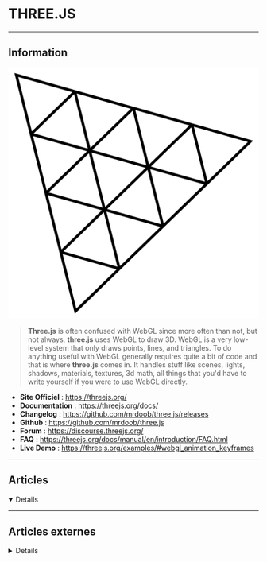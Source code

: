 # THREE.JS
----

## <i class="fa-solid fa-hashtag"></i> Information

![Logo](../../_media/developpement/javascript/threejs-logo.svg ':size=250 :no-zoom')


> <i class="fa-solid fa-quote-left"></i> **Three.js** is often confused with WebGL since more often than not, but not always, **three.js** uses WebGL to draw 3D. WebGL is a very low-level system that only draws points, lines, and triangles. To do anything useful with WebGL generally requires quite a bit of code and that is where **three.js** comes in. It handles stuff like scenes, lights, shadows, materials, textures, 3d math, all things that you'd have to write yourself if you were to use WebGL directly. <i class="fa-solid fa-quote-left fa-rotate-180"></i>


- <i class="fa-solid fa-globe"></i> **Site Officiel** : https://threejs.org/
- <i class="fa-solid fa-book"></i> **Documentation** : https://threejs.org/docs/
- <i class="fa-solid fa-file-circle-question"></i> **Changelog** : https://github.com/mrdoob/three.js/releases
- <i class="fa-brands fa-github"></i> **Github** : https://github.com/mrdoob/three.js
- <i class="fas fa-comments"></i> **Forum** : https://discourse.threejs.org/
- <i class="far fa-question-circle"></i> **FAQ** : https://threejs.org/docs/manual/en/introduction/FAQ.html
- <i class="far fa-calendar-alt"></i> **Live Demo** : https://threejs.org/examples/#webgl_animation_keyframes

---

## <i class="fa-regular fa-newspaper"></i> Articles

<details open>

</details>

---

## <i class="fa-solid fa-glasses"></i> Articles externes

<details>

- [What is WebGL and Why Use Three.js?](https://javascript.plainenglish.io/what-is-webgl-and-why-use-three-js-82ef9db2ae39)
- [Build Basic 3D Scenes with Three.js](https://javascript.plainenglish.io/three-js-lesson-1-building-basic-3d-scenes-with-three-js-e06d05c28feb)
- [3D on the Web with Three.js](https://medium.com/@jeffbushdesign/3d-web-with-three-js-762957b45fea)

</details>